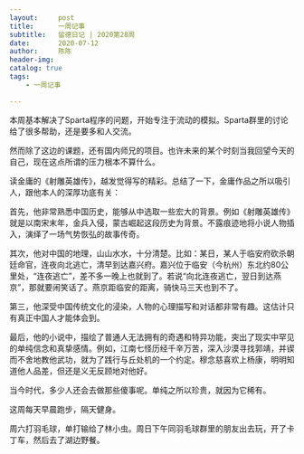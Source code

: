 ```yaml
---
layout:     post
title:      一周记事
subtitle:   留德日记 | 2020第28周
date:       2020-07-12
author:     陈陈
header-img: 
catalog: true
tags:
    - 一周记事

---
```


本周基本解决了Sparta程序的问题，开始专注于流动的模拟。Sparta群里的讨论给了很多帮助，还是要多和人交流。

然而除了这边的课题，还有国内师兄的项目。也许未来的某个时刻当我回望今天的自己，现在这点所谓的压力根本不算什么。

读金庸的《射雕英雄传》，越发觉得写的精彩。总结了一下，金庸作品之所以吸引人，跟他本人的深厚功底有关：

首先，他非常熟悉中国历史，能够从中选取一些宏大的背景。例如《射雕英雄传》就是以南宋末年，金兵入侵，蒙古崛起这段历史为背景。不露痕迹地将小说人物插入，演绎了一场气势恢弘的故事传奇。

其次，他对中国的地理，山山水水，十分清楚。比如：某日，某人于临安府砍杀朝廷命官，连夜向北逃亡，清早到达嘉兴府。嘉兴位于临安（今杭州）东北约80公里处，“连夜逃亡”，差不多一晚上也就到了。若说“向北连夜逃亡，翌日到达燕京”，那就要闹笑话了。燕京距临安的距离，骑快马三天也到不了。

第三，他深受中国传统文化的浸染，人物的心理描写和对话都非常有趣。这估计只有真正中国人才能体会到。

最后，他的小说中，描绘了普通人无法拥有的奇遇和特异功能，突出了现实中罕见的单纯信念和真挚感情。例如，江南七怪历经千辛万苦，深入沙漠寻找郭靖，并锲而不舍地教他武功，就为了践行与丘处机的一个约定。穆念慈喜欢上杨康，明明知道他人品差，但还是义无反顾地对他好。

当今时代，多少人还会去做那些傻事呢。单纯之所以珍贵，就因为它稀有。

这周每天早晨跑步，隔天健身。

周六打羽毛球，单打输给了林小虫。周日下午同羽毛球群里的朋友出去玩，开了卡丁车，然后去了湖边野餐。












